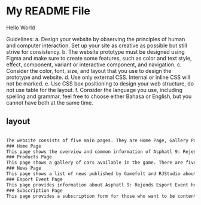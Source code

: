 # My README File
Hello World

Guidelines:
a. Design your website by observing the principles of human and computer interaction. Set up your site as creative as possible but still strive for consistency.
b. The website prototype must be designed using Figma and make sure to create some features, such as color and text style, effect, component, variant or interactive component, and navigation.
c. Consider the color, font, size, and layout that you use to design the prototype and website.
d. Use only external CSS. Internal or inline CSS will not be marked.
e. Use CSS box positioning to design your web structure, do not use table for the layout.
f. Consider the language you use, including spelling and grammar, feel free to choose either Bahasa or English, but you cannot have both at the same time.

## layout
```html

The website consists of five main pages. They are Home Page, Gallery Page, News Page, Esport Event Page, and Subscribtion Page. Below are the requirements for each page:
### Home Page
This page shows the overview and common information of Asphatl 9: Rejens game. This information can be about the gameplay.
### Products Page
This page shows a gallery of cars available in the game. There are five classes of the car from S Class down to D Class. Show 4 cars for each class. Make sure to provide the car’s name, and the image. You can refer to the Asphatl 9 cars database for the information.
### News Page
This page shows a list of news published by Gamefolt and RJStudio about the Asphatl 9: Rejends game. Make sure to provide image, news title, published date, and read duration for each news.
### Esport Event Page
This page provides information about Asphatl 9: Rejends Esport Event held by Gamefolt and RJStudio. Shows esport trailer video in the first section, then information like number of events that have been held, number of participants, prizes pool, and total races. Also show some sponsors supporting the event.
### Subscription Page
This page provides a subscription form for those who want to be content creator and viewer. Registrant needs to submit some personal information, such as name, email, date of birth, gender, and agree to terms and conditions. You are asked to create five kinds of form components and five kinds of validation. For validation, you must create it using JavaScript and not use regular expression.
